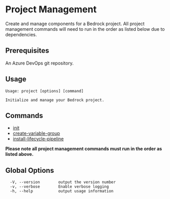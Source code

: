 # Project Management

Create and manage components for a Bedrock project. All project management
commands will need to run in the order as listed below due to dependencies.

## Prerequisites

An Azure DevOps git repository.

## Usage

```
Usage: project [options] [command]

Initialize and manage your Bedrock project.
```

## Commands

- [init](https://catalystcode.github.io/spk/commands/index.html#project_init)
- [create-variable-group](https://catalystcode.github.io/spk/commands/index.html#project_create-variable-group)
- [install-lifecycle-pipeline](https://catalystcode.github.io/spk/commands/index.html#project_install-lifecycle-pipeline)

**Please note all project management commands must run in the order as listed
above.**

## Global Options

```
  -V, --version        output the version number
  -v, --verbose        Enable verbose logging
  -h, --help           output usage information

```
